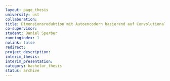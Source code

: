```yaml
---
layout: page_thesis
university: ust
collaboration:
title: Dimensionsreduktion mit Autoencodern basierend auf Convolutional Neuronal Networks und Principal Component Analysis
co-supervisor:
student: Daniel Sperber
runningindex: 1
nolink: false
redirect:
project_description:
interim_thesis:
interim_presentation:
category: bachelor_thesis
status: archive
---
```

